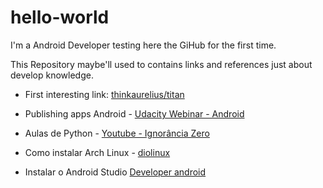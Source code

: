 # hello-world

I'm a Android Developer testing here the GiHub for the first time.

This Repository maybe'll used to contains links and references just about develop knowledge.

* First interesting link: [thinkaurelius/titan](https://github.com/thinkaurelius/titan)

* Publishing apps Android - [Udacity Webinar - Android](https://br.udacity.com/events/details/?slug=como-publicar-seu-app-android-dicas-de-um-expert-google)

* Aulas de Python - [Youtube - Ignorância Zero](https://www.youtube.com/playlist?list=PLfCKf0-awunOu2WyLe2pSD2fXUo795xRe)

* Como instalar Arch Linux - [diolinux](http://www.diolinux.com.br/2015/05/a-maneira-mais-facil-de-instalar-o-arch-linux.html)

* Instalar o Android Studio [Developer android](https://developer.android.com/studio/install.html?hl=pt-br)
